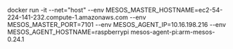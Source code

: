 docker run -it --net="host" --env MESOS_MASTER_HOSTNAME=ec2-54-224-141-232.compute-1.amazonaws.com --env MESOS_MASTER_PORT=7101 --env MESOS_AGENT_IP=10.16.198.216 --env MESOS_AGENT_HOSTNAME=raspberrypi mesos-agent-pi:arm-mesos-0.24.1
